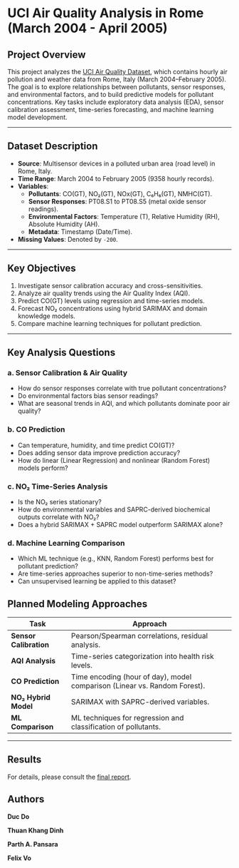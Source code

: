 # UCI Air Quality Analysis in Rome (March 2004 - April 2005)

## Project Overview

This project analyzes the [UCI Air Quality Dataset](https://archive.ics.uci.edu/dataset/360/air+quality), which contains hourly air pollution and weather data from Rome, Italy (March 2004–February 2005). The goal is to explore relationships between pollutants, sensor responses, and environmental factors, and to build predictive models for pollutant concentrations. Key tasks include exploratory data analysis (EDA), sensor calibration assessment, time-series forecasting, and machine learning model development.

------------------------------------------------------------------------

## Dataset Description

-   **Source**: Multisensor devices in a polluted urban area (road level) in Rome, Italy.
-   **Time Range**: March 2004 to February 2005 (9358 hourly records).
-   **Variables**:
    -   **Pollutants**: CO(GT), NO₂(GT), NOx(GT), C₆H₆(GT), NMHC(GT).
    -   **Sensor Responses**: PT08.S1 to PT08.S5 (metal oxide sensor readings).
    -   **Environmental Factors**: Temperature (T), Relative Humidity (RH), Absolute Humidity (AH).
    -   **Metadata**: Timestamp (Date/Time).
-   **Missing Values**: Denoted by `-200`.

------------------------------------------------------------------------

## Key Objectives

1.  Investigate sensor calibration accuracy and cross-sensitivities.
2.  Analyze air quality trends using the Air Quality Index (AQI).
3.  Predict CO(GT) levels using regression and time-series models.
4.  Forecast NO₂ concentrations using hybrid SARIMAX and domain knowledge models.
5.  Compare machine learning techniques for pollutant prediction.

------------------------------------------------------------------------

## Key Analysis Questions

### a. Sensor Calibration & Air Quality

-   How do sensor responses correlate with true pollutant concentrations?
-   Do environmental factors bias sensor readings?
-   What are seasonal trends in AQI, and which pollutants dominate poor air quality?

### b. CO Prediction

-   Can temperature, humidity, and time predict CO(GT)?
-   Does adding sensor data improve prediction accuracy?
-   How do linear (Linear Regression) and nonlinear (Random Forest) models perform?

### c. NO₂ Time-Series Analysis

-   Is the NO₂ series stationary?
-   How do environmental variables and SAPRC-derived biochemical outputs correlate with NO₂?
-   Does a hybrid SARIMAX + SAPRC model outperform SARIMAX alone?

### d. Machine Learning Comparison

-   Which ML technique (e.g., KNN, Random Forest) performs best for pollutant prediction?
-   Are time-series approaches superior to non-time-series methods?
-   Can unsupervised learning be applied to this dataset?

## Planned Modeling Approaches

| **Task** | **Approach** |
|------------------|-----------------------------------------------------|
| **Sensor Calibration** | Pearson/Spearman correlations, residual analysis. |
| **AQI Analysis** | Time-series categorization into health risk levels. |
| **CO Prediction** | Time encoding (hour of day), model comparison (Linear vs. Random Forest). |
| **NO₂ Hybrid Model** | SARIMAX with SAPRC-derived variables. |
| **ML Comparison** | ML techniques for regression and classification of pollutants. |

------------------------------------------------------------------------

## Results

For details, please consult the [final report](reports/Final%20Report%20UCI%20Air%20Quality%20Analysis%20in%20Rome.pdf).


## Authors

**Duc Do**

**Thuan Khang Dinh**

**Parth A. Pansara**

**Felix Vo**
